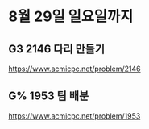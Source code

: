 # 8월 29일 일요일까지

## G3 2146 다리 만들기
https://www.acmicpc.net/problem/2146

## G% 1953 팀 배분  
https://www.acmicpc.net/problem/1953  


